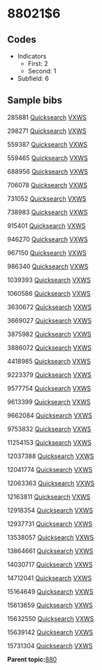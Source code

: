 # 88021$6

## Codes

-   Indicators
    -   First: 2
    -   Second: 1
-   Subfield: 6

## Sample bibs

285881 [Quicksearch](https://search.library.yale.edu/catalog/285881) [VXWS](http://prodorbis.library.yale.edu:7014/vxws/GetHoldingsService?bibId=285881)

298271 [Quicksearch](https://search.library.yale.edu/catalog/298271) [VXWS](http://prodorbis.library.yale.edu:7014/vxws/GetHoldingsService?bibId=298271)

559387 [Quicksearch](https://search.library.yale.edu/catalog/559387) [VXWS](http://prodorbis.library.yale.edu:7014/vxws/GetHoldingsService?bibId=559387)

559465 [Quicksearch](https://search.library.yale.edu/catalog/559465) [VXWS](http://prodorbis.library.yale.edu:7014/vxws/GetHoldingsService?bibId=559465)

688956 [Quicksearch](https://search.library.yale.edu/catalog/688956) [VXWS](http://prodorbis.library.yale.edu:7014/vxws/GetHoldingsService?bibId=688956)

706078 [Quicksearch](https://search.library.yale.edu/catalog/706078) [VXWS](http://prodorbis.library.yale.edu:7014/vxws/GetHoldingsService?bibId=706078)

731052 [Quicksearch](https://search.library.yale.edu/catalog/731052) [VXWS](http://prodorbis.library.yale.edu:7014/vxws/GetHoldingsService?bibId=731052)

738983 [Quicksearch](https://search.library.yale.edu/catalog/738983) [VXWS](http://prodorbis.library.yale.edu:7014/vxws/GetHoldingsService?bibId=738983)

915401 [Quicksearch](https://search.library.yale.edu/catalog/915401) [VXWS](http://prodorbis.library.yale.edu:7014/vxws/GetHoldingsService?bibId=915401)

946270 [Quicksearch](https://search.library.yale.edu/catalog/946270) [VXWS](http://prodorbis.library.yale.edu:7014/vxws/GetHoldingsService?bibId=946270)

967150 [Quicksearch](https://search.library.yale.edu/catalog/967150) [VXWS](http://prodorbis.library.yale.edu:7014/vxws/GetHoldingsService?bibId=967150)

986340 [Quicksearch](https://search.library.yale.edu/catalog/986340) [VXWS](http://prodorbis.library.yale.edu:7014/vxws/GetHoldingsService?bibId=986340)

1039393 [Quicksearch](https://search.library.yale.edu/catalog/1039393) [VXWS](http://prodorbis.library.yale.edu:7014/vxws/GetHoldingsService?bibId=1039393)

1060586 [Quicksearch](https://search.library.yale.edu/catalog/1060586) [VXWS](http://prodorbis.library.yale.edu:7014/vxws/GetHoldingsService?bibId=1060586)

3630672 [Quicksearch](https://search.library.yale.edu/catalog/3630672) [VXWS](http://prodorbis.library.yale.edu:7014/vxws/GetHoldingsService?bibId=3630672)

3669027 [Quicksearch](https://search.library.yale.edu/catalog/3669027) [VXWS](http://prodorbis.library.yale.edu:7014/vxws/GetHoldingsService?bibId=3669027)

3875982 [Quicksearch](https://search.library.yale.edu/catalog/3875982) [VXWS](http://prodorbis.library.yale.edu:7014/vxws/GetHoldingsService?bibId=3875982)

3886072 [Quicksearch](https://search.library.yale.edu/catalog/3886072) [VXWS](http://prodorbis.library.yale.edu:7014/vxws/GetHoldingsService?bibId=3886072)

4418985 [Quicksearch](https://search.library.yale.edu/catalog/4418985) [VXWS](http://prodorbis.library.yale.edu:7014/vxws/GetHoldingsService?bibId=4418985)

9223379 [Quicksearch](https://search.library.yale.edu/catalog/9223379) [VXWS](http://prodorbis.library.yale.edu:7014/vxws/GetHoldingsService?bibId=9223379)

9577754 [Quicksearch](https://search.library.yale.edu/catalog/9577754) [VXWS](http://prodorbis.library.yale.edu:7014/vxws/GetHoldingsService?bibId=9577754)

9613399 [Quicksearch](https://search.library.yale.edu/catalog/9613399) [VXWS](http://prodorbis.library.yale.edu:7014/vxws/GetHoldingsService?bibId=9613399)

9662084 [Quicksearch](https://search.library.yale.edu/catalog/9662084) [VXWS](http://prodorbis.library.yale.edu:7014/vxws/GetHoldingsService?bibId=9662084)

9753832 [Quicksearch](https://search.library.yale.edu/catalog/9753832) [VXWS](http://prodorbis.library.yale.edu:7014/vxws/GetHoldingsService?bibId=9753832)

11254153 [Quicksearch](https://search.library.yale.edu/catalog/11254153) [VXWS](http://prodorbis.library.yale.edu:7014/vxws/GetHoldingsService?bibId=11254153)

12037388 [Quicksearch](https://search.library.yale.edu/catalog/12037388) [VXWS](http://prodorbis.library.yale.edu:7014/vxws/GetHoldingsService?bibId=12037388)

12041774 [Quicksearch](https://search.library.yale.edu/catalog/12041774) [VXWS](http://prodorbis.library.yale.edu:7014/vxws/GetHoldingsService?bibId=12041774)

12063363 [Quicksearch](https://search.library.yale.edu/catalog/12063363) [VXWS](http://prodorbis.library.yale.edu:7014/vxws/GetHoldingsService?bibId=12063363)

12163811 [Quicksearch](https://search.library.yale.edu/catalog/12163811) [VXWS](http://prodorbis.library.yale.edu:7014/vxws/GetHoldingsService?bibId=12163811)

12918354 [Quicksearch](https://search.library.yale.edu/catalog/12918354) [VXWS](http://prodorbis.library.yale.edu:7014/vxws/GetHoldingsService?bibId=12918354)

12937731 [Quicksearch](https://search.library.yale.edu/catalog/12937731) [VXWS](http://prodorbis.library.yale.edu:7014/vxws/GetHoldingsService?bibId=12937731)

13538057 [Quicksearch](https://search.library.yale.edu/catalog/13538057) [VXWS](http://prodorbis.library.yale.edu:7014/vxws/GetHoldingsService?bibId=13538057)

13864661 [Quicksearch](https://search.library.yale.edu/catalog/13864661) [VXWS](http://prodorbis.library.yale.edu:7014/vxws/GetHoldingsService?bibId=13864661)

14030717 [Quicksearch](https://search.library.yale.edu/catalog/14030717) [VXWS](http://prodorbis.library.yale.edu:7014/vxws/GetHoldingsService?bibId=14030717)

14712041 [Quicksearch](https://search.library.yale.edu/catalog/14712041) [VXWS](http://prodorbis.library.yale.edu:7014/vxws/GetHoldingsService?bibId=14712041)

15164649 [Quicksearch](https://search.library.yale.edu/catalog/15164649) [VXWS](http://prodorbis.library.yale.edu:7014/vxws/GetHoldingsService?bibId=15164649)

15613659 [Quicksearch](https://search.library.yale.edu/catalog/15613659) [VXWS](http://prodorbis.library.yale.edu:7014/vxws/GetHoldingsService?bibId=15613659)

15632550 [Quicksearch](https://search.library.yale.edu/catalog/15632550) [VXWS](http://prodorbis.library.yale.edu:7014/vxws/GetHoldingsService?bibId=15632550)

15639142 [Quicksearch](https://search.library.yale.edu/catalog/15639142) [VXWS](http://prodorbis.library.yale.edu:7014/vxws/GetHoldingsService?bibId=15639142)

15731304 [Quicksearch](https://search.library.yale.edu/catalog/15731304) [VXWS](http://prodorbis.library.yale.edu:7014/vxws/GetHoldingsService?bibId=15731304)

**Parent topic:**[880](../../tags/880/880.md)

